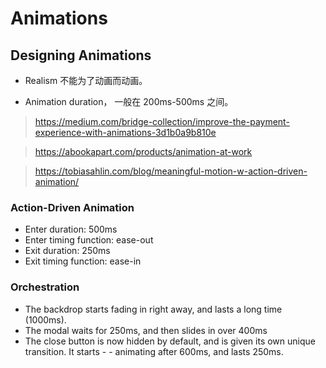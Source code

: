 # Animations

## Designing Animations

- Realism 不能为了动画而动画。

- Animation duration， 一般在 200ms-500ms 之间。

> https://medium.com/bridge-collection/improve-the-payment-experience-with-animations-3d1b0a9b810e

> https://abookapart.com/products/animation-at-work

> https://tobiasahlin.com/blog/meaningful-motion-w-action-driven-animation/

### Action-Driven Animation

- Enter duration: 500ms
- Enter timing function: ease-out
- Exit duration: 250ms
- Exit timing function: ease-in

### Orchestration

- The backdrop starts fading in right away, and lasts a long time (1000ms).
- The modal waits for 250ms, and then slides in over 400ms
- The close button is now hidden by default, and is given its own unique transition. It starts - - animating after 600ms, and lasts 250ms.
